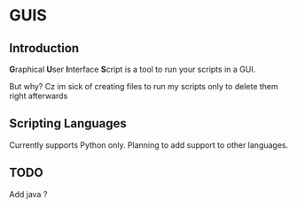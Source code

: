 # GUIS 

## Introduction

**G**raphical **U**ser **I**nterface **S**cript is a tool to run your scripts in a GUI. 

But why? Cz im sick of creating files to run my scripts only to delete them right afterwards

## Scripting Languages

Currently supports Python only. Planning to add support to other languages.

## TODO

Add java ? 
